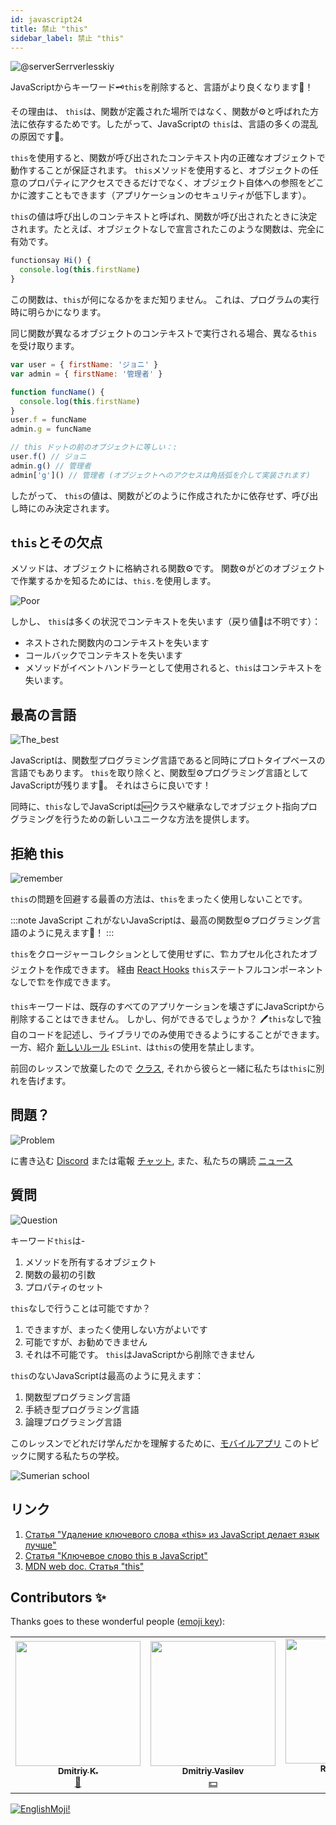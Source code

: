 ```yaml
---
id: javascript24
title: 禁止 "this"
sidebar_label: 禁止 "this"
---
```


![@serverSerrverlesskiy](/img/javascript/headers/24.jpg)

JavaScriptからキーワード🗝️`this`を削除すると、言語がより良くなります👅！

その理由は、 `this`は、関数が定義された場所ではなく、関数が⚙️と呼ばれた方法に依存するためです。したがって、JavaScriptの `this`は、言語の多くの混乱の原因です👅。

`this`を使用すると、関数が呼び出されたコンテキスト内の正確なオブジェクトで動作することが保証されます。
`this`メソッドを使用すると、オブジェクトの任意のプロパティにアクセスできるだけでなく、オブジェクト自体への参照をどこかに渡すこともできます（アプリケーションのセキュリティが低下します）。

`this`の値は呼び出しのコンテキストと呼ばれ、関数が呼び出されたときに決定されます。たとえば、オブジェクトなしで宣言されたこのような関数は、完全に有効です。

```javascript
functionsay Hi() {
  console.log(this.firstName)
}
```

この関数は、`this`が何になるかをまだ知りません。 これは、プログラムの実行時に明らかになります。

同じ関数が異なるオブジェクトのコンテキストで実行される場合、異なる`this`を受け取ります。

```javascript
var user = { firstName: 'ジョニ' }
var admin = { firstName: '管理者' }

function funcName() {
  console.log(this.firstName)
}
user.f = funcName
admin.g = funcName

// this ドットの前のオブジェクトに等しい：:
user.f() // ジョニ
admin.g() // 管理者
admin['g']() // 管理者 (オブジェクトへのアクセスは角括弧を介して実装されます)
```

したがって、 `this`の値は、関数がどのように作成されたかに依存せず、呼び出し時にのみ決定されます。

## `this`とその欠点

メソッドは、オブジェクトに格納される関数⚙️です。 関数⚙️がどのオブジェクトで作業するかを知るためには、`this.`を使用します。

![Poor](https://media.giphy.com/media/fQJbwrRJdHyMOP7RPH/giphy.gif)

しかし、 `this`は多くの状況でコンテキストを失います（戻り値🔄は不明です）：

- ネストされた関数内のコンテキストを失います
- コールバックでコンテキストを失います
- メソッドがイベントハンドラーとして使用されると、`this`はコンテキストを失います。

<!-- Давайте возьмем случай компонента `React`, который создает🏗️ поисковый запрос. В обоих методах, используемых в качестве обработчиков событий, при исползовании `this` теряется контекст:

```SnackPlayer
import React, { Component } from 'react'

class SearchForm extends Component {
  state = {
    text: ''
  }

  handleChange(event) {
    const newQuery = Object.freeze({ text: event.target.value })
    this.setState(newQuery)
  }

  search() {
    const newQuery = Object.freeze({ text: this.state.text })
    if (this.props.onSearch) this.props.onSearch(newQuery)
  }

  render() {
    return (
      <form>
        <input onChange={this.handleChange} value={this.state.text} />
        <button onClick={this.search} type="button">
          Search
        </button>
      </form>
    )
  }
}

export default SearchForm
```

Существует множество решений этих `проблем:`

- метод `bind()`
- шаблон `that/self`
- `стрелочные функции.` -->

<!-- ### this не имеет инкапсуляции

![No](https://media.giphy.com/media/d2ZcfODrNWlA5Gg0/giphy.gif)

`this` создает🏗️ проблемы безопасности. Все объявленные🗣️ элементы `this` являются публичными.

```javascript
class Timer {
  constructor(callback, interval) {
    this.timerId = 'secret'
  }
}

const timer = new Timer()
timer.timerId // secret не такой уже секретный
```

### Нет this, нет пользовательских прототипов

![no](https://media.giphy.com/media/fsPcMdeXPxSP6zKxCA/giphy.gif)

Что, если вместо того, чтобы пытаться исправить утраченный контекст `this` и проблемы с безопасностью, мы избавимся от всего этого разом?

Удаление `this` имеет множество последствий. Отсутствие this в основном означает отсутствие `class`, отсутствие конструктора функции, отсутствие `new`, отсутствие `Object.create().`

Удаление `this` означает отсутствие пользовательских прототипов в целом. -->

## 最高の言語

![The_best](https://media.giphy.com/media/ZBn3ZRvCbWz2PS3Rbg/giphy.gif)

JavaScriptは、関数型プログラミング言語であると同時にプロトタイプベースの言語でもあります。 `this`を取り除くと、関数型⚙️プログラミング言語としてJavaScriptが残ります👅。 それはさらに良いです！

同時に、`this`なしでJavaScriptは🆕クラスや継承なしでオブジェクト指向プログラミングを行うための新しいユニークな方法を提供します。

<!-- ### Объектно-ориентированное программирование без this

Вопрос в том, как строить объекты без `this`. У нас будут два 2️⃣ вида объектов:

![question](https://media.giphy.com/media/cMVgEhDeKzPwI/giphy.gif)

- чистые объекты данных
- объекты поведения. -->

<!-- ### Чистые объекты данных

![Brains](https://media.giphy.com/media/xThuWl1CsJUCg2qEDu/giphy.gif)

Чистые объекты данных содержат только данные и не имеют поведения. Любое вычисленное поле будет заполнено при создании🏗️. Чистые объекты данных должны быть неизменными. Нам нужен `Object.freeze()` при их создании🏗️. -->

<!-- ### Объекты поведения

Объекты поведения будут представлять собой коллекциями закрытий, имеющих одно и то же частное состояние. Давайте создадим🏗️ объект `Timer` без использования `this`.

![Twins](https://media.giphy.com/media/YpwwoFKZJrE4g/giphy.gif) -->

<!--```jsx live -->

<!-- ```javascript
function learnJavaScript() {
  let Timer = (callback, interval) => {
    let timerId

    let executeAndStartTimer = () => {
      callback().then(function makeNewCall() {
        timerId = setTimeout(executeAndStartTimer, interval)
      })
    }

    let stop = () => {
      if (timerId) {
        clearTimeout(timerId)
        timerId = 0
      }
    }

    let start = () => {
      if (!timerId) {
        executeAndStartTimer()
      }
    }

    return Object.freeze({
      start,
      stop
    })
  }

  let getTodos = () => {
    console.log('call')
    return fetch('https://jsonplaceholder.typicode.com/todos')
  }

  const timer = Timer(getTodos, 2000)

  return timer.start()
}
```

У объекта timer есть два 2️⃣ открытых метода: `start` и `stop.` Все остальное закрыто. Нет проблем с потерей `this` контекста, так как нет `this`. -->

<!-- ### Память

![Memory](https://media.giphy.com/media/3o6ZtafpgSpvIaKhMI/giphy.gif)

Система прототипов лучше в плане использования памяти. Все методы создаются🏗️ только один раз в объекте-прототипе и используются всеми экземплярами.

Затраты памяти на создание🏗️ объектов поведения с использованием закрытий при создании🏗️ тысяч одинаковых объектов значительны. Но чаще всего в приложении создается🏗️ несколько объектов поведения. Если мы возьмем, например, объект поведения хранилища, в приложении будет только один его экземпляр, поэтому при использовании закрытий для его создания🏗️ не требуется никаких дополнительных затрат памяти.

В приложении могут быть сотни или тысячи чистых объектов данных. Чистые объекты данных не используют закрытия, поэтому нет затрат памяти.

### Компоненты без this

`this` может потребоваться для многих компонентов, например, в `React` или `Vue`. В `React` мы можем создавать🏗️ функциональные компоненты без сохранения 📦 состояния `thi`s`, как чистые функции.

```javascript
function ListItem({ todo }){
  return (
    <li>
        <div>{ todo.title }</div>
        <div>{ todo.userName }</div>
    </li>
  );
```

Можно создавать🏗️ компоненты с сохранением состояния без использования `this` с помощью `React Hooks`. Рассмотрим следующий пример:

```javascript
import React, { useState } from 'react'

function SearchForm({ onSearch }) {
  const [query, setQuery] = useState({ text: '' })

  function handleChange(event) {
    const newQuery = Object.freeze({ text: event.target.value })
    setQuery(newQuery)
  }

  function search() {
    const newQuery = Object.freeze({ text: query.text })
    if (onSearch) onSearch(newQuery)
  }

  return (
    <form>
      <input type="text" onChange={handleChange} />
      <button onClick={search} type="button">
        Search
      </button>
    </form>
  )
}
```

### Удаление arguments

![vanish](https://media.giphy.com/media/kelU5SPX69mnvlKts2/giphy.gif)

Если мы избавимся от `this`, мы также должны избавиться от `arguments[]`, поскольку у них одинаковое поведение динамического связывания.

Избавиться от этого `arguments[]` довольно легко. Мы просто используем 🆕 новый синтаксис📖 параметра `...rest`. На этот раз параметр `...rest` является объектом массива:

```jsx live
function learnJavaScript() {
  let addNumber = (total, value) => total + value

  let sum = (...args) => args.reduce(addNumber, 0)

  return sum(1, 2, 3, 4, 5, 6, 7) // 28
}
```

В данном примере метод `reduce` запускается в контексте массива и вызывает функцию⚙️ для каждого элемента. Но помимо этого, он аккумулирует результаты всех вызовов в одно значение. Его задача – подсчитать "сумму" всех элементов и вернуть ее. -->

## 拒絶 this

![remember](https://media.giphy.com/media/S52I9r5QfB4fIBS6WV/giphy.gif)

`this`の問題を回避する最善の方法は、`this`をまったく使用しないことです。

:::note JavaScript
これがないJavaScriptは、最高の関数型⚙️プログラミング言語のように見えます👅！
:::

`this`をクロージャーコレクションとして使用せずに、🏗️カプセル化されたオブジェクトを作成できます。 経由 [React Hooks](https://ru.reactjs.org/docs/hooks-intro.html) `this`ステートフルコンポーネントなしで🏗️を作成できます。

`this`キーワードは、既存のすべてのアプリケーションを壊さずにJavaScriptから削除することはできません。 しかし、何ができるでしょうか？ 🖊️`this`なしで独自のコードを記述し、ライブラリでのみ使用できるようにすることができます。 一方、紹介 [新しいルール](https://ru.reactjs.org/docs/hooks-rules.html#eslint-plugin) `ESLint、`は`this`の使用を禁止します。

前回のレッスンで放棄したので [クラス](https://react-native-village.github.io/docs/javascript25#отказ-от-классов), それから彼らと一緒に私たちは`this`に別れを告げます。

## 問題？

![Problem](https://media.giphy.com/media/xTiTnGeUsWOEwsGoG4/giphy.gif)

に書き込む [Discord](https://discord.gg/6GDAfXn) または電報 [チャット](https://t.me/jscampapp), また、私たちの購読 [ニュース](https://t.me/javascriptapp)

## 質問

![Question](https://media.giphy.com/media/l0HlRnAWXxn0MhKLK/giphy.gif)

キーワード`this`は-

1. メソッドを所有するオブジェクト
2. 関数の最初の引数
3. プロパティのセット

`this`なしで行うことは可能ですか？

1. できますが、まったく使用しない方がよいです
2. 可能ですが、お勧めできません
3. それは不可能です。 `this`はJavaScriptから削除できません

<!-- Использование `this`:

1. Понижает безопасность кода
2. Повышает безопасность кода
3. Не влияет на безопасность -->

`this`のないJavaScriptは最高のように見えます：

1. 関数型プログラミング言語
2. 手続き型プログラミング言語
3. 論理プログラミング言語

このレッスンでどれだけ学んだかを理解するために、[モバイルアプリ](http://onelink.to/njhc95) このトピックに関する私たちの学校。

![Sumerian school](/img/app.jpg)

## リンク

1. [Статья "Удаление ключевого слова «this» из JavaScript делает язык лучше"](https://webformyself.com/udalenie-klyuchevogo-slova-this-iz-javascript/)
2. [Статья "Ключевое слово this в JavaScript"](https://habr.com/ru/post/464163/)
3. [MDN web doc. Статья "this"](https://developer.mozilla.org/ru/docs/Web/JavaScript/Reference/Operators/this)

## Contributors ✨

Thanks goes to these wonderful people ([emoji key](https://allcontributors.org/docs/en/emoji-key)):

<!-- ALL-CONTRIBUTORS-LIST:START - Do not remove or modify this section -->
<!-- prettier-ignore-start -->
<!-- markdownlint-disable -->
<table>
  <tr>
    <td align="center"><a href="https://github.com/KoDim-React"><img src="https://avatars1.githubusercontent.com/u/72087863?v=4?s=200" width="200px " alt=""/><br /><sub><b>Dmitriy K.</b></sub></a><br /><a href="#mentoring-KoDim-React" title="Mentoring">📖</a></td>
    <td align="center"><a href="https://fullstackserverless.github.io/"><img src="https://avatars0.githubusercontent.com/u/6774813?v=4?s=200" width="200px " alt=""/><br /><sub><b>Dmitriy Vasilev</b></sub></a><br /><a href="#financial-gHashTag" title="Financial">💵</a></td>
    <td align="center"><a href="https://github.com/Resoner2005"><img src="https://avatars1.githubusercontent.com/u/75675814?v=4?s=200" width="200px;" alt=""/><br /><sub><b>Resoner2005</b></sub></a><br /><a href="https://github.com/gHashTag/react-native-village/issues?q=author%3AResoner2005" title="Bug reports">🐛 🎨 🖋</a></td>
    <td align="center"><a href="https://github.com/Navernoss"><img src="https://avatars0.githubusercontent.com/u/75784137?v=4?s=200" width="200px;" alt=""/><br /><sub><b>Navernoss</b></sub></a><br /><a href="#content-Navernoss" title="Content">🖋 🐛 🎨 </a></td>
  </tr>
  
</table>

<!-- markdownlint-restore -->
<!-- prettier-ignore-end -->

<!-- ALL-CONTRIBUTORS-LIST:END -->

[![EnglishMoji!](/img/logo/englishmoji.png)](https://apps.apple.com/kz/app/englishmoji/id6450254885)
